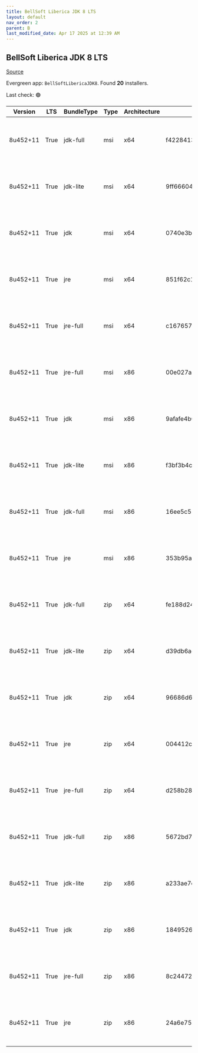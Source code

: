 ```yaml
---
title: BellSoft Liberica JDK 8 LTS
layout: default
nav_order: 2
parent: B
last_modified_date: Apr 17 2025 at 12:39 AM
---
```


## BellSoft Liberica JDK 8 LTS

[Source](https://bell-sw.com/libericajdk/)

Evergreen app: `BellSoftLibericaJDK8`. Found **20** installers.

Last check: 🟢

| Version  | LTS  | BundleType | Type | Architecture | Sha1                                     | Size      | URI                                                                                                                                                                                                                      |
| -------- | ---- | ---------- | ---- | ------------ | ---------------------------------------- | --------- | ------------------------------------------------------------------------------------------------------------------------------------------------------------------------------------------------------------------------ |
| 8u452+11 | True | jdk-full   | msi  | x64          | f42284139b03da98b4d731c6fd32ed16789db037 | 146468864 | [https://github.com/bell-sw/Liberica/releases/download/8u452+11/bellsoft-jdk8u452+11-windows-amd64-full.msi](https://github.com/bell-sw/Liberica/releases/download/8u452+11/bellsoft-jdk8u452+11-windows-amd64-full.msi) |
| 8u452+11 | True | jdk-lite   | msi  | x64          | 9ff66604ece4944e6da5a161dc7bb5fa4cbb6781 | 53293056  | [https://github.com/bell-sw/Liberica/releases/download/8u452+11/bellsoft-jdk8u452+11-windows-amd64-lite.msi](https://github.com/bell-sw/Liberica/releases/download/8u452+11/bellsoft-jdk8u452+11-windows-amd64-lite.msi) |
| 8u452+11 | True | jdk        | msi  | x64          | 0740e3ba2d05ca11c12dc19fac70b04faa313e1d | 104267776 | [https://github.com/bell-sw/Liberica/releases/download/8u452+11/bellsoft-jdk8u452+11-windows-amd64.msi](https://github.com/bell-sw/Liberica/releases/download/8u452+11/bellsoft-jdk8u452+11-windows-amd64.msi)           |
| 8u452+11 | True | jre        | msi  | x64          | 851f62c1351ed02cf9c46919ef78a5bc6fdf590f | 40849408  | [https://github.com/bell-sw/Liberica/releases/download/8u452+11/bellsoft-jre8u452+11-windows-amd64.msi](https://github.com/bell-sw/Liberica/releases/download/8u452+11/bellsoft-jre8u452+11-windows-amd64.msi)           |
| 8u452+11 | True | jre-full   | msi  | x64          | c167657e98de007121de8f3d46e0c602037384d8 | 81412096  | [https://github.com/bell-sw/Liberica/releases/download/8u452+11/bellsoft-jre8u452+11-windows-amd64-full.msi](https://github.com/bell-sw/Liberica/releases/download/8u452+11/bellsoft-jre8u452+11-windows-amd64-full.msi) |
| 8u452+11 | True | jre-full   | msi  | x86          | 00e027ae4eb4a5697f5fb6b60223532773072df8 | 77950976  | [https://github.com/bell-sw/Liberica/releases/download/8u452+11/bellsoft-jre8u452+11-windows-i586-full.msi](https://github.com/bell-sw/Liberica/releases/download/8u452+11/bellsoft-jre8u452+11-windows-i586-full.msi)   |
| 8u452+11 | True | jdk        | msi  | x86          | 9afafe4b0f2b53d327a72f07c15195f1bcd3763c | 105107456 | [https://github.com/bell-sw/Liberica/releases/download/8u452+11/bellsoft-jdk8u452+11-windows-i586.msi](https://github.com/bell-sw/Liberica/releases/download/8u452+11/bellsoft-jdk8u452+11-windows-i586.msi)             |
| 8u452+11 | True | jdk-lite   | msi  | x86          | f3bf3b4c1a47da28042536c3d76c2de1d9ddc85f | 52379648  | [https://github.com/bell-sw/Liberica/releases/download/8u452+11/bellsoft-jdk8u452+11-windows-i586-lite.msi](https://github.com/bell-sw/Liberica/releases/download/8u452+11/bellsoft-jdk8u452+11-windows-i586-lite.msi)   |
| 8u452+11 | True | jdk-full   | msi  | x86          | 16ee5c52fc3cf3aa3a96adcdbe63ced88c90d4e6 | 145403904 | [https://github.com/bell-sw/Liberica/releases/download/8u452+11/bellsoft-jdk8u452+11-windows-i586-full.msi](https://github.com/bell-sw/Liberica/releases/download/8u452+11/bellsoft-jdk8u452+11-windows-i586-full.msi)   |
| 8u452+11 | True | jre        | msi  | x86          | 353b95a731a12e7113f97a2fdba9d43c68d9120e | 39161856  | [https://github.com/bell-sw/Liberica/releases/download/8u452+11/bellsoft-jre8u452+11-windows-i586.msi](https://github.com/bell-sw/Liberica/releases/download/8u452+11/bellsoft-jre8u452+11-windows-i586.msi)             |
| 8u452+11 | True | jdk-full   | zip  | x64          | fe188d24b3a6a6c89496497088c9aa3dcf5ed1de | 150923558 | [https://github.com/bell-sw/Liberica/releases/download/8u452+11/bellsoft-jdk8u452+11-windows-amd64-full.zip](https://github.com/bell-sw/Liberica/releases/download/8u452+11/bellsoft-jdk8u452+11-windows-amd64-full.zip) |
| 8u452+11 | True | jdk-lite   | zip  | x64          | d39db6ac1206ee678559c5ad3438fea7d393d148 | 53755225  | [https://github.com/bell-sw/Liberica/releases/download/8u452+11/bellsoft-jdk8u452+11-windows-amd64-lite.zip](https://github.com/bell-sw/Liberica/releases/download/8u452+11/bellsoft-jdk8u452+11-windows-amd64-lite.zip) |
| 8u452+11 | True | jdk        | zip  | x64          | 96686d6c9989196f7a67d9b73393fd14df404add | 108554705 | [https://github.com/bell-sw/Liberica/releases/download/8u452+11/bellsoft-jdk8u452+11-windows-amd64.zip](https://github.com/bell-sw/Liberica/releases/download/8u452+11/bellsoft-jdk8u452+11-windows-amd64.zip)           |
| 8u452+11 | True | jre        | zip  | x64          | 004412cc1b51134bb17d49942e7ce76a60548b15 | 39955532  | [https://github.com/bell-sw/Liberica/releases/download/8u452+11/bellsoft-jre8u452+11-windows-amd64.zip](https://github.com/bell-sw/Liberica/releases/download/8u452+11/bellsoft-jre8u452+11-windows-amd64.zip)           |
| 8u452+11 | True | jre-full   | zip  | x64          | d258b28d1ec1844866fe1dc5d854c7174243a136 | 80692573  | [https://github.com/bell-sw/Liberica/releases/download/8u452+11/bellsoft-jre8u452+11-windows-amd64-full.zip](https://github.com/bell-sw/Liberica/releases/download/8u452+11/bellsoft-jre8u452+11-windows-amd64-full.zip) |
| 8u452+11 | True | jdk-full   | zip  | x86          | 5672bd79b44d1e3fcdcd0dd409cf657286c0ed3c | 149808524 | [https://github.com/bell-sw/Liberica/releases/download/8u452+11/bellsoft-jdk8u452+11-windows-i586-full.zip](https://github.com/bell-sw/Liberica/releases/download/8u452+11/bellsoft-jdk8u452+11-windows-i586-full.zip)   |
| 8u452+11 | True | jdk-lite   | zip  | x86          | a233ae7c1883581d3a499dc23a709030425823d2 | 52788853  | [https://github.com/bell-sw/Liberica/releases/download/8u452+11/bellsoft-jdk8u452+11-windows-i586-lite.zip](https://github.com/bell-sw/Liberica/releases/download/8u452+11/bellsoft-jdk8u452+11-windows-i586-lite.zip)   |
| 8u452+11 | True | jdk        | zip  | x86          | 1849526dbc2b2fb724b5f4604aababa658e13ac7 | 109333751 | [https://github.com/bell-sw/Liberica/releases/download/8u452+11/bellsoft-jdk8u452+11-windows-i586.zip](https://github.com/bell-sw/Liberica/releases/download/8u452+11/bellsoft-jdk8u452+11-windows-i586.zip)             |
| 8u452+11 | True | jre-full   | zip  | x86          | 8c24472e5d6e492dd5941d1a557a36df3365ae57 | 77234039  | [https://github.com/bell-sw/Liberica/releases/download/8u452+11/bellsoft-jre8u452+11-windows-i586-full.zip](https://github.com/bell-sw/Liberica/releases/download/8u452+11/bellsoft-jre8u452+11-windows-i586-full.zip)   |
| 8u452+11 | True | jre        | zip  | x86          | 24a6e75dd3ff6d8fd4ca9befaa9f18b0f665afff | 38295137  | [https://github.com/bell-sw/Liberica/releases/download/8u452+11/bellsoft-jre8u452+11-windows-i586.zip](https://github.com/bell-sw/Liberica/releases/download/8u452+11/bellsoft-jre8u452+11-windows-i586.zip)             |
